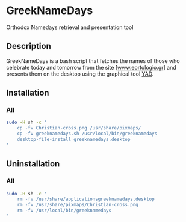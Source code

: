 # GreekNameDays
Orthodox Namedays retrieval and presentation tool

## Description
GreekNameDays is a bash script that fetches the names of those who celebrate
today and tomorrow from the site [www.eortologio.gr] and presents them on the
desktop using the graphical tool [YAD].

## Installation

### All

```bash
sudo -H sh -c '
	cp -fv Christian-cross.png /usr/share/pixmaps/
	cp -fv greeknamedays.sh /usr/local/bin/greeknamedays
	desktop-file-install greeknamedays.desktop
'
```

## Uninstallation

### All

```bash
sudo -H sh -c '
	rm -fv /usr/share/applicationsgreeknamedays.desktop
	rm -fv /usr/share/pixmaps/Christian-cross.png
	rm -fv /usr/local/bin/greeknamedays
'
```

[www.eortologio.gr]: <http://www.eortologio.gr>
[YAD]: <http://sourceforge.net/projects/yad-dialog/>
